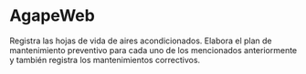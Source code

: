 # AgapeWeb
Registra las hojas de vida de aires acondicionados. Elabora el plan de mantenimiento preventivo para cada uno de los mencionados anteriormente y también registra los mantenimientos correctivos.
